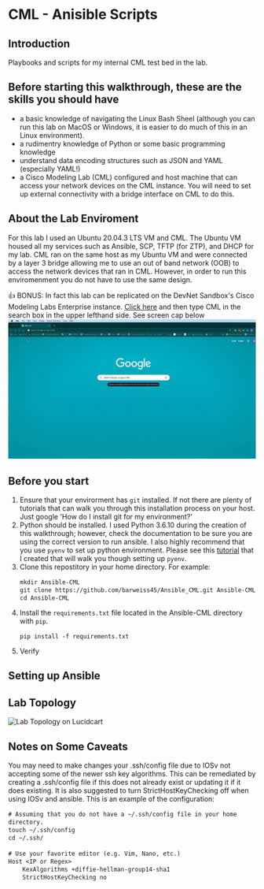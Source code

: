 # CML - Anisible Scripts
## Introduction
Playbooks and scripts for my internal CML test bed in the lab.

## Before starting this walkthrough, these are the skills you should have
* a basic knowledge of navigating the Linux Bash Sheel (although you can run this lab on MacOS or Windows, it is easier to do much of this in an Linux environment).
* a rudimentry knowledge of Python or some basic programming knowledge
* understand data encoding structures such as JSON and YAML (especially YAML!)
* a Cisco Modeling Lab (CML) configured and host machine that can access your network devices on the CML instance. You will need to set up external connectivity with a bridge interface on CML to do this.

## About the Lab Enviroment
For this lab I used an Ubuntu 20.04.3 LTS VM and CML. The Ubuntu VM housed all my services such as Ansible, SCP, TFTP (for ZTP), and DHCP for my lab. CML ran on the same host as my Ubuntu VM and were connected by a layer 3 bridge allowing me to use an out of band network (OOB) to access the network devices that ran in CML. However, in order to run this enviromenment you do not have to use the same design. 

:thumbsup: BONUS: In fact this lab can be replicated on the DevNet Sandbox's Cisco Modeling Labs Enterprise instance. [Click here](https://devnetsandbox.cisco.com/RM/Topology) and then type CML in the search box in the upper lefthand side. See screen cap below
![DevNet Sandbox Screen Cap GIF](/assets/images/devnet_sandbox.gif)

## Before you start
1. Ensure that your envirorment has ```git``` installed. If not there are plenty of tutorials that can walk you through this installation process on your host. Just google 'How do I install git for my environment?'
2. Python should be installed. I used Python 3.6.10 during the creation of this walkthrough; however, check the documentation to be sure you are using the correct version to run ansible. I also highly recommend that you use ```pyenv``` to set up python environment. Please see this [tutorial](https://github.com/barweiss45/my-pyenv-guide) that I created that will walk you though setting up ```pyenv```.
3. Clone this repostitory in your home directory. For example:
    ```
    mkdir Ansible-CML
    git clone https://github.com/barweiss45/Ansible_CML.git Ansible-CML
    cd Ansible-CML
    ```
4. Install the ```requirements.txt``` file located in the Ansible-CML directory with ```pip```.
    ```
    pip install -f requirements.txt
    ```
5. Verify

## Setting up Ansible

## Lab Topology
![Lab Topology on Lucidcart](https://lucid.app/publicSegments/view/622eb251-d6a7-422f-a36b-da2c68a4e2bc/image.png)

## Notes on Some Caveats
You may need to make changes your .ssh/config file due to IOSv not accepting some of the newer ssh key algorithms. This can be remediated by creating a .ssh/config file if this does not already exist or updating it if it does existing. It is also suggested to turn StrictHostKeyChecking off when using IOSv and ansible. This is an example of the configuration:
```
# Assuming that you do not have a ~/.ssh/config file in your home directory.
touch ~/.ssh/config
cd ~/.ssh/

# Use your favorite editor (e.g. Vim, Nano, etc.)
Host <IP or Regex>
    KexAlgorithms +diffie-hellman-group14-sha1
    StrictHostKeyChecking no
```
